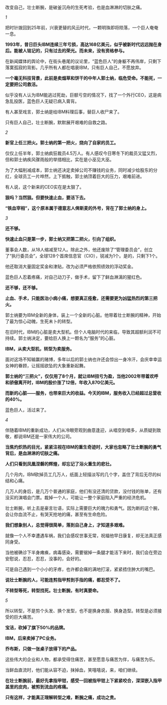 改变自己，壮士断腕，是破釜沉舟的生死考验，也是血淋淋的切肤之痛。

*1*

把时针拨回到25年前，兴衰更替的风云时代，一颗明珠即将陨落，一个巨人奄奄一息。

**1993年，昔日巨头IBM连续三年亏损，高达168亿美元，似乎被新时代远远抛在身后。能被人铭记的，只有过去的荣光。而未来，没有资格参与。**

在新闻媒体的舆论中，在街头巷尾的议论里，“蓝色巨人”的身躯不再伟岸，只剩下落寞孤寂的背影。几乎所有人都在唱衰IBM，只有巨人自己，不愿放弃。

**一个毫无科技背景，此前是卖烟草和饼干的中年人郭士纳，临危受命。不能死，一定要把公司救活。**

似乎没有人认为IBM能逃过死劫，巨额亏空的情况下，找了一个外行CEO，这是病急乱投医，蓝色巨人无疑已病入膏肓。

有人甚至戏言，郭士纳是给IBM料理后事，替巨人收尸来了。

只有巨人自己，壮士断腕，默默展开艰难的自救之路。


*2*

**新官上任三把火。郭士纳的第一把火，烧向了自家的员工。**

仅仅上任半年，郭士纳疯狂裁员4.5万人。有人感叹今日寒冬下的裁员又猛又烈，但和郭士纳疾风骤雨般的举措相比，实在是小巫见大巫。

为了大幅削减成本，郭士纳还决定卖掉公司不赚钱的业务，同时减少给股东的分红，全球员工一片哗然，上下抵触，郭士纳顶着巨大的压力，艰难前进。

有人说，这个新来的CEO实在是太狠了。

**狠吗？当然狠。但要快速止血，要活下去。**

**“铁血宰相”，这个原本属于德意志人俾斯麦的外号，背在了郭士纳的身上。**

*3*

**还不够。**

**快速止血只是第一步，郭士纳又把第二把火，引向了组织。**

董事会人数，从18人缩减至12人。除此之外，他还废除了“管理委员会”，创立了“执行委员会”，全球128个首席信息官（CIO），锐减为1个。是的，只剩下1个。

他还取消大量固定奖金和津贴，改为必须严格依照绩效的浮动奖金。

蓝色巨人忍着疼痛，对自己动刀子，做手术，留下了鲜血淋漓的猩红色。

**还不够，还不够。**

**止血、手术，只能医治小病小痛，想要真正痊愈，还需要更为凶猛热烈的第三把火。**

郭士纳要为IBM全新的身体，装上一个全新的心脏。他带着壮士断腕的精神，开始了最为惊心动魄，生死未卜的转型。

在旧时代，IBM的心脏是卖大型机。但个人电脑时代的来临，导致其超额利润不可持续。郭士纳决定，要给巨人换上一颗名为“服务”的心脏。

**IBM，从卖大型机，转型为卖服务。**

面对这场不知输赢的赌博，多年以后的郭士纳也许还会惊出一身冷汗，会庆幸幸运女神的眷顾，让摇摇欲坠的大象重新起舞。

**郭士纳的“三把火”，仅仅用了8个月，就让IBM扭亏为盈，当他2002年带着欢呼和骄傲离开时，IBM的股价涨了12倍，年收入870亿美元。**

**而新的心脏——服务，也带来巨大的收益。今天的IBM，服务收入已经超过总营收的40%。**

蓝色巨人，活过来了。

*4*

伴随着IBM的重新成功，人们从冷眼旁观到曲意逢迎，从唱空到唱多，从质疑到致敬，都说IBM还是一家伟大的公司。

**当焦灼炽热的目光，紧紧注视在IBM的重生奇迹时，大家也忽略了壮士断腕的勇气背后，是血淋淋的切肤之痛。**

**人们只看到凤凰涅磐的辉煌，却忘记了浴火重生的悲壮。**

几个月内，IBM砍掉员工几万人，纸面上轻描淡写的几个字，盖住了背后无尽的纠结和心痛。

几万人的身后，是几万个普通的家庭，他们有没还清的贷款，没付钱的账单，还有没买的演唱会门票。裁掉一个人，可能让一整个家庭陷入严重的经济危机。

壮士断腕，听上去是豪言壮语，实际上需要巨大的魄力和勇气。因为断的这个腕，会让你血流不止，有哭天抢地的痛，甚至有生命危险。

**我们想象别人，总觉得很简单，落到自己身上，才知道多艰难。**

就像一个人不幸遭遇车祸，我们会感叹世事无常，祝福他早日康复，却无法真正感同身受。

当他被确诊下半身瘫痪，病毒感染，需要锯掉一条腿才能活下来时，我们会在旁边安慰说，忍忍，忍忍，没事的，会好的。

可是自己遇到一个小小的牙疼，也许都会痛的满地打滚，紧紧捂住肿大的嘴巴。

**说壮士断腕的人，可能连剪指甲剪到手指的痛，都忍受不了。**

**不转型等死，转型找死。壮士断腕，有时真要命。**

*5*

所以转型，不是剪个头发、换个发型，也不是换身衣服、换身造型。转型是必须接受的巨大痛苦。

**宝洁，砍掉了旗下50%的品牌。**

**IBM，后来卖掉了PC业务。**

**乔布斯，只做一张桌子放得下的产品。**

这些伟大的企业和人物，都承受得住痛苦，甚至愿意与痛苦为伴，与痛苦为乐。

当鲜血直流时，他们能从容不迫，抹掉血，笑嘻嘻说，来，咱们继续。

**在壮士断腕前，最好先拿指甲钳，感受一回被指甲钳上下紧紧咬合，深深嵌入指甲盖里的皮肉，被剪到流血的疼痛。**

**只有这样，才能真正理解转型之难，断腕之痛，成功之贵。**